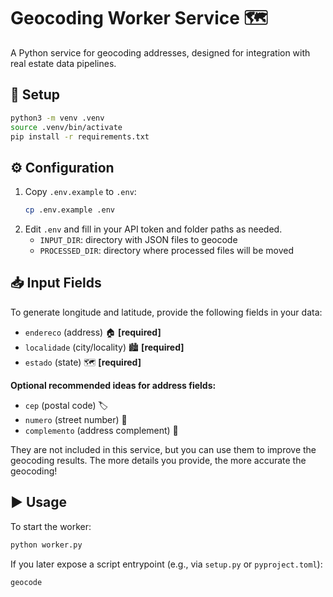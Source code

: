 # Geocoding Worker Service 🗺️

A Python service for geocoding addresses, designed for integration with real estate data pipelines.

## 🚀 Setup

```bash
python3 -m venv .venv
source .venv/bin/activate
pip install -r requirements.txt
```

## ⚙️ Configuration

1. Copy `.env.example` to `.env`:
   ```bash
   cp .env.example .env
   ```
2. Edit `.env` and fill in your API token and folder paths as needed.
   - `INPUT_DIR`: directory with JSON files to geocode
   - `PROCESSED_DIR`: directory where processed files will be moved


## 📥 Input Fields

To generate longitude and latitude, provide the following fields in your data:

- `endereco` (address) 🏠 **[required]**
- `localidade` (city/locality) 🏙️ **[required]**
- `estado` (state) 🗺️ **[required]**

**Optional recommended ideas for address fields:**
- `cep` (postal code) 🏷️
- `numero` (street number) 🔢
- `complemento` (address complement) 📝

They are not included in this service, but you can use them to improve the geocoding results.
The more details you provide, the more accurate the geocoding!

## ▶️ Usage

To start the worker:

```bash
python worker.py
```

If you later expose a script entrypoint (e.g., via `setup.py` or `pyproject.toml`):

```bash
geocode
```
